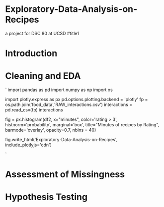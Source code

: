 # Exploratory-Data-Analysis-on-Recipes
a project for DSC 80 at UCSD
#title1
# Introduction

# Cleaning and EDA
`
import pandas as pd
import numpy as np
import os

import plotly.express as px
pd.options.plotting.backend = 'plotly'
fp = os.path.join('food_data','RAW_interactions.csv')
interactions = pd.read_csv(fp)
interactions

fig = px.histogram(df2, x="minutes", color='rating > 3', histnorm='probability', marginal='box', 
             title="Minutes of recipes by Rating", barmode='overlay', opacity=0.7, nbins = 40)
             
fig.write_html('Exploratory-Data-Analysis-on-Recipes', include_plotlyjs='cdn')            

`
# Assessment of Missingness

# Hypothesis Testing
